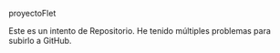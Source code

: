 
proyectoFlet

Este es un intento de Repositorio.
He tenido múltiples problemas para subirlo a GitHub.
